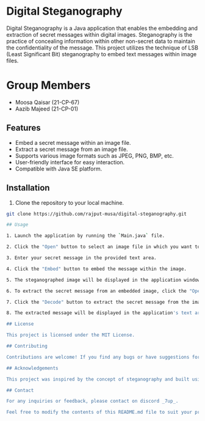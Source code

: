 # Digital Steganography

Digital Steganography is a Java application that enables the embedding and extraction of secret messages within digital images. Steganography is the practice of concealing information within other non-secret data to maintain the confidentiality of the message. This project utilizes the technique of LSB (Least Significant Bit) steganography to embed text messages within image files.

# Group Members 
- Moosa Qaisar (21-CP-67)
- Aazib Majeed (21-CP-01)


## Features

- Embed a secret message within an image file.
- Extract a secret message from an image file.
- Supports various image formats such as JPEG, PNG, BMP, etc.
- User-friendly interface for easy interaction.
- Compatible with Java SE platform.

## Installation

1. Clone the repository to your local machine.

```bash
git clone https://github.com/rajput-musa/digital-steganography.git

## Usage

1. Launch the application by running the `Main.java` file.

2. Click the "Open" button to select an image file in which you want to embed a secret message.

3. Enter your secret message in the provided text area.

4. Click the "Embed" button to embed the message within the image.

5. The steganographed image will be displayed in the application window.

6. To extract the secret message from an embedded image, click the "Open" button and select the steganographed image.

7. Click the "Decode" button to extract the secret message from the image.

8. The extracted message will be displayed in the application's text area.

## License

This project is licensed under the MIT License.

## Contributing

Contributions are welcome! If you find any bugs or have suggestions for improvements, please feel free to open an issue or submit a pull request.

## Acknowledgements

This project was inspired by the concept of steganography and built using Java and Java Swing.

## Contact

For any inquiries or feedback, please contact on discord _7up_.

Feel free to modify the contents of this README.md file to suit your project's specific details and requirements.
